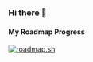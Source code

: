 ### Hi there 👋

#### My Roadmap Progress
[![roadmap.sh](https://api.roadmap.sh/v1-badge/wide/64ae4adc424d6b250996ea94?variant=dark&roadmaps=backend%2Ctypescript%2Cdevops%2Cfrontend)](https://roadmap.sh)

<!--
**kenzhemir/kenzhemir** is a ✨ _special_ ✨ repository because its `README.md` (this file) appears on your GitHub profile.

Here are some ideas to get you started:

- 🔭 I’m currently working on ...
- 🌱 I’m currently learning ...
- 👯 I’m looking to collaborate on ...
- 🤔 I’m looking for help with ...
- 💬 Ask me about ...
- 📫 How to reach me: ...
- 😄 Pronouns: ...
- ⚡ Fun fact: ...
-->
